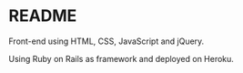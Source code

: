 # README

Front-end using HTML, CSS, JavaScript and jQuery. 

Using Ruby on Rails as framework and deployed on Heroku.
